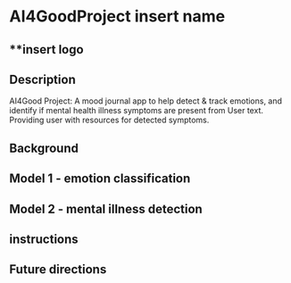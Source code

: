 # AI4GoodProject **insert name**

## **insert logo 

##
## Description
AI4Good Project: A mood journal app to help detect & track emotions, and identify if mental health illness symptoms are present from User text. Providing user with resources for detected symptoms.


## Background



## Model 1 - emotion classification



## Model 2 - mental illness detection




## instructions



## Future directions
